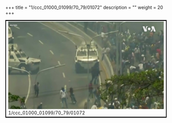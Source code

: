 +++
title = "1/ccc_01000_01099/70_79/01072"
description = ""
weight = 20
+++

<table style="border:2px solid black;max-width:800px;max-height:800px;" 
><tr><td>
<img class="center-fit-jpg"
src="/jpg_/aaa_20190430_NxaOmWaI8sI_01071.jpg">
1/ccc_01000_01099/70_79/01072
</img></td></tr></table>
